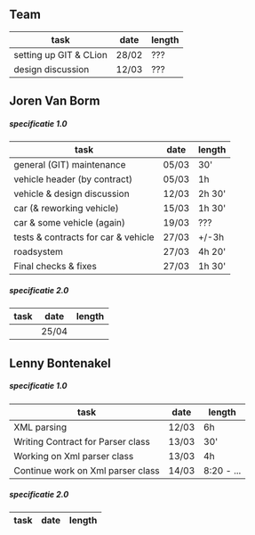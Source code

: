 Team
---
| task | date | length |
|---|---|---|
| setting up GIT & CLion | 28/02 |???|
| design discussion | 12/03 | ??? |


Joren Van Borm
---
##### specificatie 1.0
| task | date | length |
|---|---|---|
| general (GIT) maintenance | 05/03 | 30' |
| vehicle header (by contract) | 05/03 | 1h |
| vehicle & design discussion | 12/03 | 2h 30' |
| car (& reworking vehicle) | 15/03 | 1h 30' |
| car & some vehicle (again) | 19/03 | ??? |
| tests & contracts for car & vehicle | 27/03 | +/-3h |
| roadsystem | 27/03 | 4h 20' |
| Final checks & fixes | 27/03 | 1h 30' |

##### specificatie 2.0
| task | date | length |
|---|---|---|
|  | 25/04 |  |

Lenny Bontenakel
---
##### specificatie 1.0
| task | date | length |
|---|---|---|
| XML parsing | 12/03 | 6h |
| Writing Contract for Parser class   | 13/03 | 30' |
| Working on Xml parser class | 13/03 | 4h |
| Continue work on Xml parser class | 14/03 | 8:20 - ... |

##### specificatie 2.0
| task | date | length |
|---|---|---|